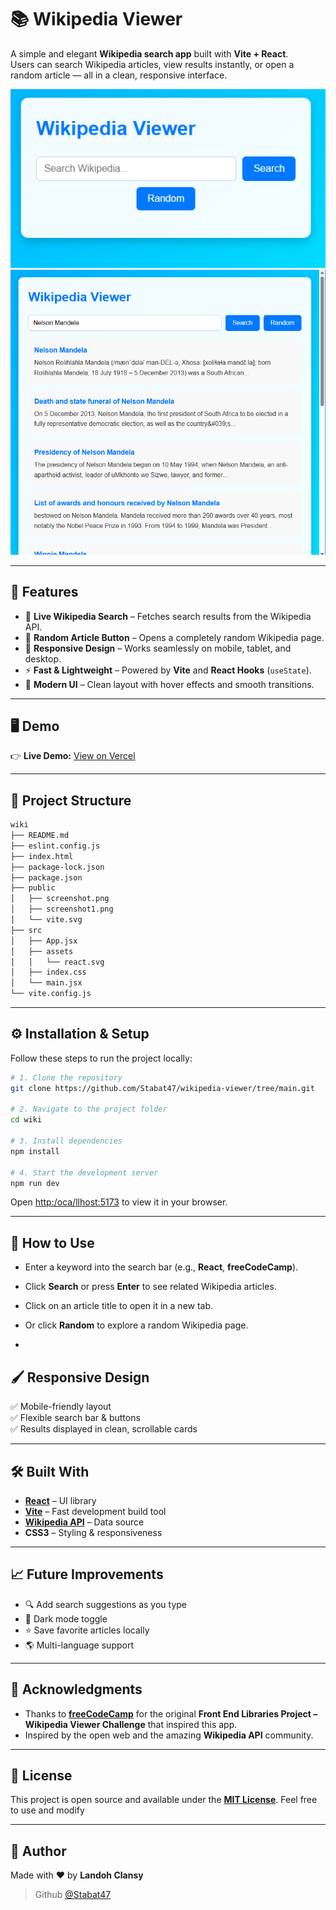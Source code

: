 # 📚 Wikipedia Viewer

A simple and elegant **Wikipedia search app** built with **Vite + React**.  
Users can search Wikipedia articles, view results instantly, or open a random article — all in a clean, responsive interface.

![App Screenshot](./public/screenshot.png)
![sreenshoot2](./public/screenshot1.png)

---

## 🚀 Features

- 🔎 **Live Wikipedia Search** – Fetches search results from the Wikipedia API.  
- 🎲 **Random Article Button** – Opens a completely random Wikipedia page.  
- 📱 **Responsive Design** – Works seamlessly on mobile, tablet, and desktop.  
- ⚡ **Fast & Lightweight** – Powered by **Vite** and **React Hooks** (`useState`).  
- 🎨 **Modern UI** – Clean layout with hover effects and smooth transitions.  

---

## 🖥️ Demo

👉 **Live Demo:** [View on Vercel](https://wikipedia-viewer-psi.vercel.app/) 

---

## 📂 Project Structure
```bash
wiki
├── README.md
├── eslint.config.js
├── index.html
├── package-lock.json
├── package.json
├── public
│   ├── screenshot.png
│   ├── screenshot1.png
│   └── vite.svg
├── src
│   ├── App.jsx
│   ├── assets
│   │   └── react.svg
│   ├── index.css
│   └── main.jsx
└── vite.config.js
```


---

## ⚙️ Installation & Setup

Follow these steps to run the project locally:

```bash
# 1. Clone the repository
git clone https://github.com/Stabat47/wikipedia-viewer/tree/main.git

# 2. Navigate to the project folder
cd wiki

# 3. Install dependencies
npm install

# 4. Start the development server
npm run dev
```
Open [http:/oca/llhost:5173](http:/oca/llhost:5173)
 to view it in your browser.

---
## 📖 How to Use

- Enter a keyword into the search bar (e.g., **React**, **freeCodeCamp**).
- Click **Search** or press **Enter** to see related Wikipedia articles.
- Click on an article title to open it in a new tab.
- Or click **Random** to explore a random Wikipedia page.

-
## 🖌️ Responsive Design

✅ Mobile-friendly layout  
✅ Flexible search bar & buttons  
✅ Results displayed in clean, scrollable cards  

---

## 🛠️ Built With

- **[React](https://react.dev/)** – UI library  
- **[Vite](https://vitejs.dev/)** – Fast development build tool  
- **[Wikipedia API](https://www.mediawiki.org/wiki/API:Main_page)** – Data source  
- **CSS3** – Styling & responsiveness  

---

## 📈 Future Improvements

- 🔍 Add search suggestions as you type  
- 🌙 Dark mode toggle  
- ⭐ Save favorite articles locally  
- 🌎 Multi-language support  

---

## 🙏 Acknowledgments

- Thanks to **[freeCodeCamp](https://www.freecodecamp.org/)** for the original **Front End Libraries Project – Wikipedia Viewer Challenge** that inspired this app.  
- Inspired by the open web and the amazing **Wikipedia API** community.

---

## 📜 License

This project is open source and available under the **[MIT License](LICENSE)**. Feel free to use and modify

---

## 👤 Author

Made with ❤️ by **Landoh Clansy**
> Github [@Stabat47](github.com/Stabat47)
